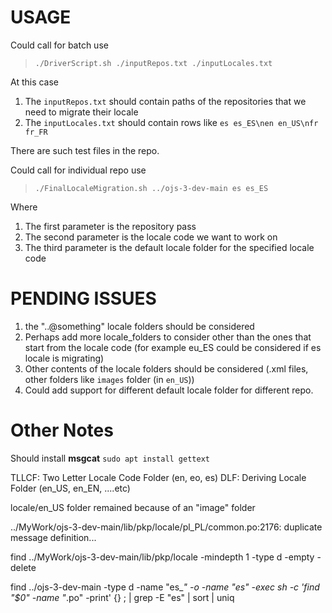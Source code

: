# USAGE
 Could call for batch use
 
 > `./DriverScript.sh ./inputRepos.txt ./inputLocales.txt`
 
 At this case
 1. The `inputRepos.txt` should contain paths of the repositories that we need to migrate their locale
 2. The `inputLocales.txt` should contain rows like `es es_ES\nen en_US\nfr fr_FR`

There are such test files in the repo.

 Could call for individual repo use
 
 > `./FinalLocaleMigration.sh ../ojs-3-dev-main es es_ES`
 
 Where
 1. The first parameter is the repository pass
 2. The second parameter is the locale code we want to work on
 3. The third parameter is the default locale folder for the specified locale code

 # PENDING ISSUES
 1. the "..@something" locale folders should be considered
 2. Perhaps add more locale_folders to consider other than the ones that start from the locale code (for example eu_ES could be considered if es locale is migrating)
 3. Other contents of the locale folders should be considered (.xml files, other folders like `images` folder (in `en_US`)) 
 4. Could add support for different default locale folder for different repo. 

 # Other Notes
Should install **msgcat** 
`sudo apt install gettext`

TLLCF:  Two Letter Locale Code Folder (en, eo, es)
DLF:    Deriving Locale Folder (en_US, en_EN, ....etc)


locale/en_US folder remained because of an "image" folder

../MyWork/ojs-3-dev-main/lib/pkp/locale/pl_PL/common.po:2176: duplicate message definition...

 find ../MyWork/ojs-3-dev-main/lib/pkp/locale -mindepth 1 -type d -empty -delete

 find ../ojs-3-dev-main -type d -name "es_*" -o -name "es" -exec sh -c 'find "$0" -name "*.po" -print' {} \; | grep -E "es" | sort | uniq

 
